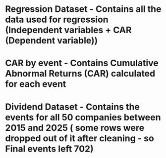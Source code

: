 # Regression Dataset - Contains all the data used for regression (Independent variables + CAR (Dependent variable))
# CAR by event - Contains Cumulative Abnormal Returns (CAR) calculated for each event
# Dividend Dataset - Contains the events for all 50 companies between 2015 and 2025 ( some rows were dropped out of it after cleaning - so Final events left 702)
